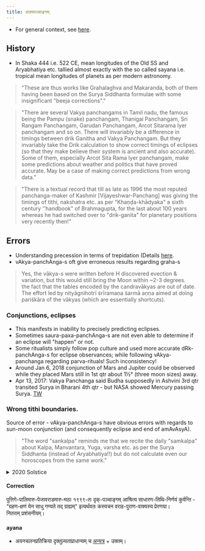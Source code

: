 ```yaml
---
title: वाक्यपञ्चाङ्गम्
---
```


- For general context, see [here](../).

## History
- In Shaka 444 i.e. 522 CE, mean longitudes of the Old SS and Aryabhatiya etc. tallied almost exactly with the so called sayana i.e. tropical mean longitudes of planets as per modern astronomy.

> "These are thus works like Grahalaghva and Makaranda, both of them having been based on the Surya Siddhanta formulae with some insignificant "beeja corrections"."

> "There are several Vakya panchangams in Tamil nadu, the famous  being the Pampu (snake) panchangam, Thanigai Panchangam, Sri Rangam Panchangam, Garudan Panchangam, Arcot  Sitarama Iyer panchangam  and so on. There will invariably be a difference in timings between drik Ganitha and  Vakya Panchangam. But they invariably take the Drik calculation to show correct timings of eclipses (so that they make believe their system is ancient and also accurate). Some of them, especially Arcot Sita Rama Iyer panchangam, make some predictions about weather and politics that have proved accurate.  May be a case of making correct predictions from wrong data."

> "There is a textual record that till as late as 1996 the most reputed panchanga-maker of Kashmir [Vijayeshwar-Panchang] was giving the timings of tithi, nakshatra etc. as per "Khaṇḍa-khādyaka" a sixth century ''handbook" of Brahmagupta, for the last about 100 years whereas he had switched over to "drik-ganita" for planetary positions very recently then!"

## Errors
- Understanding precession in terms of trepidation (Details [here](../saura-mAnam/ayanachalanam/).
- vAkya-panchAnga-s oft give erroneous results regarding graha-s

> Yes, the vākya-s were written before H discovered evection & variation, but this would still bring the Moon within ~2-3 degrees.   
> the fact that the tables encoded by the candravākyas are out of date. The effort led by nityāgnihotrī śrīramaṇa śarmā aṇṇa aimed at doing pariśkāra of the vākyas (which are essentially shortcuts).


### Conjunctions, eclipses
- This manifests in inability to precisely predicting eclipses.
- Sometimes saura-paxa-panchAnga-s are not even able to determine if an eclipse will "happen" or not.
- Some ritualists simply follow pop culture and used more accurate dRk-panchAnga-s for eclipse observances; while following vAkya-panchanga regarding parva-rituals! Such inconsistency!
- Around Jan 6, 2018 conjunction of Mars and Jupiter could be observed while they placed Mars still in 1st qtr about 1½° (three moon sizes) away.
- Apr 13, 2017: Vakya Panchanga said Budha supposedly in Ashvini 3rd qtr transited Surya in Bharani 4th qtr - but NASA showed Mercury passing Surya. [TW](https://twitter.com/ShriramanaS/status/852378750909988864)

### Wrong tithi boundaries.
Source of error - vAkya-panchAnga-s have obvious errors with regards to sun-moon conjunction (and consequently eclipse and end of amAvAsyA).


> "The word "sankalpa" reminds me that we recite the daily "samkalpa" about Kalpa, Manvantara, Yuga, varsha etc. as per the Surya Siddhanta (instead of Aryabhatiya!!) but do not calculate even our horoscopes from the same work."

<details><summary>2020 Solstice</summary>

June 21 2020 was a special day - it was the solstice day, there was an annular solar eclipse visible from India (with peak at 11:47:35 am IST), and it naturally was amAvAsyA until 11:47:35 am IST. vAkya-panchAnga-s had obvious errors with regards to sun-moon conjunction (and consequently eclipse and end of amAvAsyA) - so tithi junction was till 12:30 or so. Some ritualists simply followed pop culture and used more accurate dRk-panchAnga-s for eclipse observances; while following vAkya-panchanga regarding parva-rituals! Such inconsistency! So, they incorrectly conducted sthAlIpAka the following day. (Not to mention, they must have continued saying "uttarAyaNe" in their sankalpa-s as well.)
</details>


#### Correction
पुत्तिगे-पालिमारु-पेजावराडमारु-मठाः १९९९-तः दृक्-पञ्चाङ्गम् आश्रित्य साधारण-तिथि-निर्णयं कुर्वन्ति - "ग्रहण-क्षणं येन साधु गण्यते तद् ग्राह्यम्" इत्यर्थवतः कस्यचन वराह-पुराण-वाक्यस्य प्रेरणया।  
नितराम् प्रशंसनीयम्।

#### ayana
- अयनचलनप्रतिक्रिया दृक्तुल्यताप्राधान्यम् च [अन्यत्र](/jyotiSham/kAla-mAnam/saura-mAnam/solstice) \+ उक्तम्।
